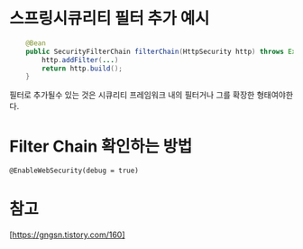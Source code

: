 # 스프링시큐리티 필터 추가 예시

```java
	@Bean
	public SecurityFilterChain filterChain(HttpSecurity http) throws Exception {
		http.addFilter(...)
		return http.build();
	}
```

필터로 추가될수 있는 것은 시큐리티 프레임워크 내의 필터거나 그를 확장한 형태여야한다. 

# Filter Chain 확인하는 방법
```
@EnableWebSecurity(debug = true)
```

# 참고
[https://gngsn.tistory.com/160]